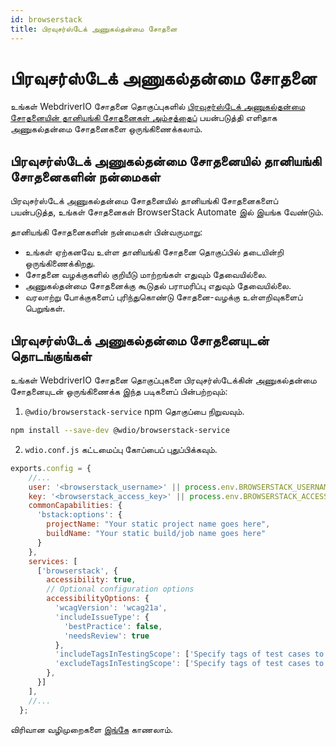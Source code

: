 ```yaml
---
id: browserstack
title: பிரவுசர்ஸ்டேக் அணுகல்தன்மை சோதனை
---
```


# பிரவுசர்ஸ்டேக் அணுகல்தன்மை சோதனை

உங்கள் WebdriverIO சோதனை தொகுப்புகளில் [பிரவுசர்ஸ்டேக் அணுகல்தன்மை சோதனையின் தானியங்கி சோதனைகள் அம்சத்தைப்](https://www.browserstack.com/docs/accessibility/automated-tests?utm_source=webdriverio&utm_medium=partnered&utm_campaign=documentation) பயன்படுத்தி எளிதாக அணுகல்தன்மை சோதனைகளை ஒருங்கிணைக்கலாம்.

## பிரவுசர்ஸ்டேக் அணுகல்தன்மை சோதனையில் தானியங்கி சோதனைகளின் நன்மைகள்

பிரவுசர்ஸ்டேக் அணுகல்தன்மை சோதனையில் தானியங்கி சோதனைகளைப் பயன்படுத்த, உங்கள் சோதனைகள் BrowserStack Automate இல் இயங்க வேண்டும்.

தானியங்கி சோதனைகளின் நன்மைகள் பின்வருமாறு:

* உங்கள் ஏற்கனவே உள்ள தானியங்கி சோதனை தொகுப்பில் தடையின்றி ஒருங்கிணைக்கிறது.
* சோதனை வழக்குகளில் குறியீடு மாற்றங்கள் எதுவும் தேவையில்லை.
* அணுகல்தன்மை சோதனைக்கு கூடுதல் பராமரிப்பு எதுவும் தேவையில்லை.
* வரலாற்று போக்குகளைப் புரிந்துகொண்டு சோதனை-வழக்கு உள்ளறிவுகளைப் பெறுங்கள்.

## பிரவுசர்ஸ்டேக் அணுகல்தன்மை சோதனையுடன் தொடங்குங்கள்

உங்கள் WebdriverIO சோதனை தொகுப்புகளை பிரவுசர்ஸ்டேக்கின் அணுகல்தன்மை சோதனையுடன் ஒருங்கிணைக்க இந்த படிகளைப் பின்பற்றவும்:

1. `@wdio/browserstack-service` npm தொகுப்பை நிறுவவும்.

```bash npm2yarn
npm install --save-dev @wdio/browserstack-service
```

2. `wdio.conf.js` கட்டமைப்பு கோப்பைப் புதுப்பிக்கவும்.

```javascript
exports.config = {
    //...
    user: '<browserstack_username>' || process.env.BROWSERSTACK_USERNAME,
    key: '<browserstack_access_key>' || process.env.BROWSERSTACK_ACCESS_KEY,
    commonCapabilities: {
      'bstack:options': {
        projectName: "Your static project name goes here",
        buildName: "Your static build/job name goes here"
      }
    },
    services: [
      ['browserstack', {
        accessibility: true,
        // Optional configuration options
        accessibilityOptions: {
          'wcagVersion': 'wcag21a',
          'includeIssueType': {
            'bestPractice': false,
            'needsReview': true
          },
          'includeTagsInTestingScope': ['Specify tags of test cases to be included'],
          'excludeTagsInTestingScope': ['Specify tags of test cases to be excluded']
        },
      }]
    ],
    //...
  };
```

விரிவான வழிமுறைகளை [இங்கே](https://www.browserstack.com/docs/accessibility/automated-tests/get-started/webdriverio?utm_source=webdriverio&utm_medium=partnered&utm_campaign=documentation) காணலாம்.